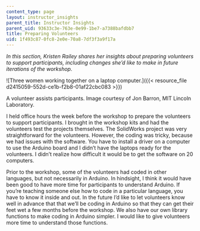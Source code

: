 ```yaml
---
content_type: page
layout: instructor_insights
parent_title: Instructor Insights
parent_uid: 93633c3e-763e-0e99-1be7-a7388bafdbb7
title: Preparing Volunteers
uid: 1f493c87-0fc8-2e0e-70a8-7df3f3a9f17a
---
```


_In this section, Kristen Railey shares her insights about preparing volunteers to support participants, including changes she’d like to make in future iterations of the workshop._

![Three women working together on a laptop computer.]({{< resource_file d2415059-552d-ce1b-f2b8-01af22cbc083 >}})

A volunteer assists participants. Image courtesy of Jon Barron, MIT Lincoln Laboratory.

I held office hours the week before the workshop to prepare the volunteers to support participants. I brought in the workshop kits and had the volunteers test the projects themselves. The SolidWorks project was very straightforward for the volunteers. However, the coding was tricky, because we had issues with the software. You have to install a driver on a computer to use the Arduino board and I didn’t have the laptops ready for the volunteers. I didn’t realize how difficult it would be to get the software on 20 computers.

Prior to the workshop, some of the volunteers had coded in other languages, but not necessarily in Arduino. In hindsight, I think it would have been good to have more time for participants to understand Arduino. If you’re teaching someone else how to code in a particular language, you have to know it inside and out. In the future I’d like to let volunteers know well in advance that that we’ll be coding in Arduino so that they can get their feet wet a few months before the workshop. We also have our own library functions to make coding in Arduino simpler. I would like to give volunteers more time to understand those functions.